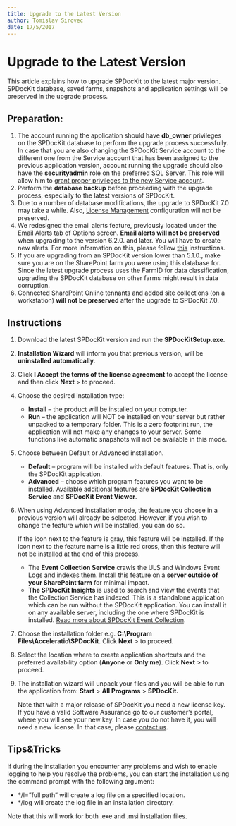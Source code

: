 ```yaml
---
title: Upgrade to the Latest Version
author: Tomislav Sirovec      
date: 17/5/2017 
---
```


# Upgrade to the Latest Version

This article explains how to upgrade SPDocKit to the latest major version. SPDocKit database, saved farms, snapshots and application settings will be preserved in the upgrade process.

## Preparation:
1. The account running the application should have __db_owner__ privileges on the SPDocKit database to perform the upgrade process successfully. In case that you are also changing the SPDocKit Service account to the different one from the Service account that has been assigned to the previous application version, account running the upgrade should also have the __securityadmin__ role on the preferred SQL Server. This role will allow him to [grant proper privileges to the new Service account](#internal/requirements/user-permission-requirements/).
2. Perform the __database backup__ before proceeding with the upgrade process, especially to the latest versions of SPDocKit.
3. Due to a number of database modifications, the upgrade to SPDocKit 7.0 may take a while. Also, [License Management](#internal/get-to-know-spdockit/backstage-screen/license-management/) configuration will not be preserved.
4. We redesigned the email alerts feature, previously located under the Email Alerts tab of Options screen. __Email alerts will not be preserved__ when upgrading to the version 6.2.0. and later. You will have to create new alerts. For more information on this, please follow [this](#internal/get-to-know-spdockit/backstage-screen/options-wizard#email-alerts)  instructions.
5. If you are upgrading from an SPDocKit version lower than 5.1.0., make sure you are on the SharePoint farm you were using this database for. Since the latest upgrade process uses the FarmID for data classification, upgrading the SPDocKit database on other farms might result in data corruption.
6. Connected SharePoint Online tennants and added site collections (on a workstation) __will not be preserved__ after the upgrade to SPDocKit 7.0.

## Instructions
1. Download the latest SPDocKit version and run the __SPDocKitSetup.exe__.
2. __Installation Wizard__ will inform you that previous version, will be __uninstalled automatically__.
3. Click __I Accept the terms of the license agreement__ to accept the license and then click __Next__ > to proceed.
4. Choose the desired installation type:
    * __Install__ – the product will be installed on your computer.
    * __Run__ – the application will NOT be installed on your server but rather unpacked to a temporary folder. This is a zero footprint run, the application will not make any changes to your server. Some functions like automatic snapshots will not be available in this mode.
5. Choose between Default or Advanced installation. 
    * __Default__ – program will be installed with default features. That is, only the SPDocKit application.
    * __Advanced__ – choose which program features you want to be installed. Available additional features are __SPDocKit Collection Service__ and __SPDocKit Event Viewer__.
6. When using Advanced installation mode, the feature you choose in a previous version will already be selected. However, if you wish to change the feature which will be installed, you can do so.
 
   If the icon next to the feature is gray, this feature will be installed. If the icon next to the feature name is a little red cross, then this feature will not be installed at the end of this process.

    * The __Event Collection Service__ crawls the ULS and Windows Event Logs and indexes them. Install this feature on a __server outside of your SharePoint farm__ for minimal impact.
    * __The SPDocKit Insights__ is used to search and view the events that the Collection Service has indexed. This is a standalone application which can be run without the SPDocKit application. You can install it on any available server, including the one where SPDocKit is installed. [Read more about SPDocKit Event Collection](#internal/get-to-know-spdockit/spdockit-insights).
7. Choose the installation folder e.g. __C:\Program Files\Acceleratio\SPDocKit__. Click __Next__ > to proceed.
8. Select the location where to create application shortcuts and the preferred availability option (__Anyone__ or __Only me__). Click __Next__ > to proceed.
9. The installation wizard will unpack your files and you will be able to run the application from: __Start__ > __All Programs__ > __SPDocKit.__

   Note that with a major release of SPDocKit you need a new license key. If you have a valid Software Assurance go to our customer’s portal, where you will see your new key. In case you do not have it, you will need a new license. In that case, please [contact us](https://www.spdockit.com/support/contact-us/).

## Tips&Tricks
If during the installation you encounter any problems and wish to enable logging to help you resolve the problems, you can start the installation using the command prompt with the following argument:
* */l=”full path” will create a log file on a specified location.
* */log will create the log file in an installation directory.

Note that this will work for both .exe and .msi installation files.

